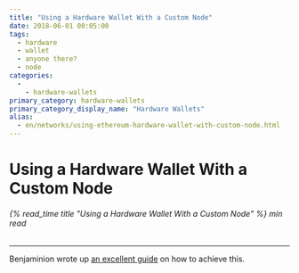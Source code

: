 ```yaml
---
title: "Using a Hardware Wallet With a Custom Node"
date: 2018-06-01 00:05:00
tags:
  - hardware
  - wallet
  - anyone there?
  - node
categories:
  - 
    - hardware-wallets
primary_category: hardware-wallets
primary_category_display_name: "Hardware Wallets"
alias:
  - en/networks/using-ethereum-hardware-wallet-with-custom-node.html
---
```


# **Using a Hardware Wallet With a Custom Node**

###### {% read_time title "Using a Hardware Wallet With a Custom Node" %} min read

* * *

Benjaminion wrote up [an excellent guide](https://github.com/benjaminion/eth-parity-qnap/wiki/Connecting-to-MyEtherWallet) on how to achieve this.

